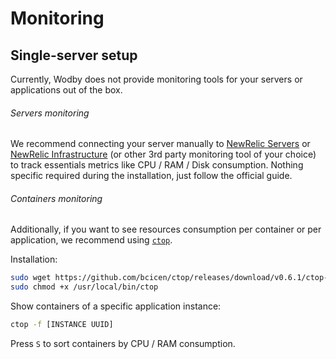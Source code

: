 # Monitoring

## Single-server setup

Currently, Wodby does not provide monitoring tools for your servers or applications out of the box. 

###### Servers monitoring

We recommend connecting your server manually to [NewRelic Servers](https://docs.newrelic.com/docs/servers) or [NewRelic Infrastructure](https://newrelic.com/infrastructure) (or other 3rd party monitoring tool of your choice) to track essentials metrics like CPU / RAM / Disk consumption. Nothing specific required during the installation, just follow the official guide.

###### Containers monitoring

Additionally, if you want to see resources consumption per container or per application, we recommend using  [`ctop`](https://github.com/bcicen/ctop). 

Installation:
```bash
sudo wget https://github.com/bcicen/ctop/releases/download/v0.6.1/ctop-0.6.1-linux-amd64 -O /usr/local/bin/ctop
sudo chmod +x /usr/local/bin/ctop
```

Show containers of a specific application instance:
```bash
ctop -f [INSTANCE UUID]
``` 

Press `S` to sort containers by CPU / RAM consumption. 

